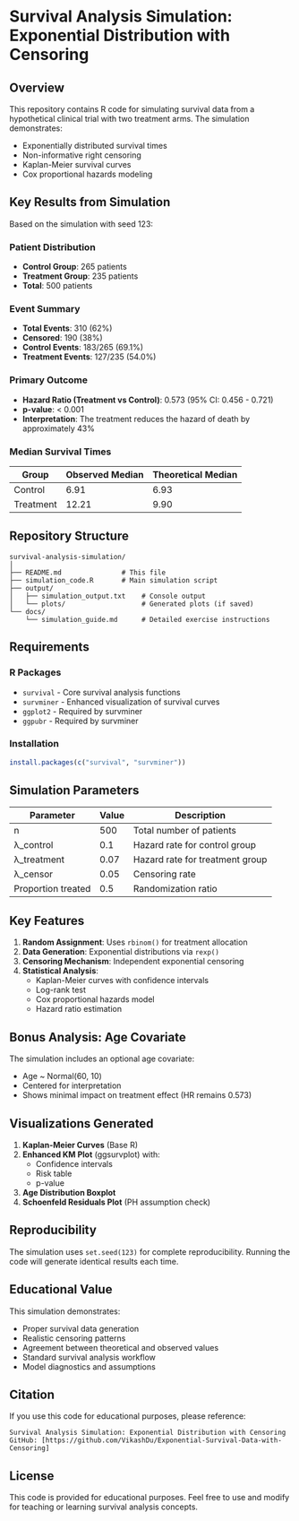 # Survival Analysis Simulation: Exponential Distribution with Censoring

## Overview

This repository contains R code for simulating survival data from a hypothetical clinical trial with two treatment arms. The simulation demonstrates:
- Exponentially distributed survival times
- Non-informative right censoring
- Kaplan-Meier survival curves
- Cox proportional hazards modeling

## Key Results from Simulation

Based on the simulation with seed 123:

### Patient Distribution
- **Control Group**: 265 patients
- **Treatment Group**: 235 patients
- **Total**: 500 patients

### Event Summary
- **Total Events**: 310 (62%)
- **Censored**: 190 (38%)
- **Control Events**: 183/265 (69.1%)
- **Treatment Events**: 127/235 (54.0%)

### Primary Outcome
- **Hazard Ratio (Treatment vs Control)**: 0.573 (95% CI: 0.456 - 0.721)
- **p-value**: < 0.001
- **Interpretation**: The treatment reduces the hazard of death by approximately 43%

### Median Survival Times
| Group | Observed Median | Theoretical Median |
|-------|-----------------|-------------------|
| Control | 6.91 | 6.93 |
| Treatment | 12.21 | 9.90 |

## Repository Structure

```
survival-analysis-simulation/
│
├── README.md               # This file
├── simulation_code.R       # Main simulation script
├── output/
│   ├── simulation_output.txt    # Console output
│   └── plots/                   # Generated plots (if saved)
└── docs/
    └── simulation_guide.md      # Detailed exercise instructions
```

## Requirements

### R Packages
- `survival` - Core survival analysis functions
- `survminer` - Enhanced visualization of survival curves
- `ggplot2` - Required by survminer
- `ggpubr` - Required by survminer

### Installation
```r
install.packages(c("survival", "survminer"))
```

## Simulation Parameters

| Parameter | Value | Description |
|-----------|-------|-------------|
| n | 500 | Total number of patients |
| λ_control | 0.1 | Hazard rate for control group |
| λ_treatment | 0.07 | Hazard rate for treatment group |
| λ_censor | 0.05 | Censoring rate |
| Proportion treated | 0.5 | Randomization ratio |

## Key Features

1. **Random Assignment**: Uses `rbinom()` for treatment allocation
2. **Data Generation**: Exponential distributions via `rexp()`
3. **Censoring Mechanism**: Independent exponential censoring
4. **Statistical Analysis**:
   - Kaplan-Meier curves with confidence intervals
   - Log-rank test
   - Cox proportional hazards model
   - Hazard ratio estimation

## Bonus Analysis: Age Covariate

The simulation includes an optional age covariate:
- Age ~ Normal(60, 10)
- Centered for interpretation
- Shows minimal impact on treatment effect (HR remains 0.573)

## Visualizations Generated

1. **Kaplan-Meier Curves** (Base R)
2. **Enhanced KM Plot** (ggsurvplot) with:
   - Confidence intervals
   - Risk table
   - p-value
3. **Age Distribution Boxplot**
4. **Schoenfeld Residuals Plot** (PH assumption check)

## Reproducibility

The simulation uses `set.seed(123)` for complete reproducibility. Running the code will generate identical results each time.

## Educational Value

This simulation demonstrates:
- Proper survival data generation
- Realistic censoring patterns
- Agreement between theoretical and observed values
- Standard survival analysis workflow
- Model diagnostics and assumptions

## Citation

If you use this code for educational purposes, please reference:
```
Survival Analysis Simulation: Exponential Distribution with Censoring
GitHub: [https://github.com/VikashDu/Exponential-Survival-Data-with-Censoring]
```

## License

This code is provided for educational purposes. Feel free to use and modify for teaching or learning survival analysis concepts.
